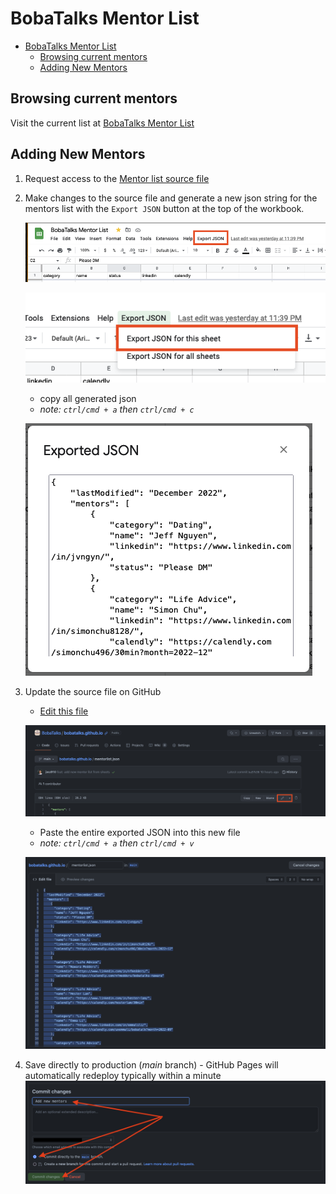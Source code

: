 # BobaTalks Mentor List

- [BobaTalks Mentor List](#bobatalks-mentor-list)
  - [Browsing current mentors](#browsing-current-mentors)
  - [Adding New Mentors](#adding-new-mentors)

## Browsing current mentors

Visit the current list at [BobaTalks Mentor List](https://bobatalks.github.io)

## Adding New Mentors

1. Request access to the [Mentor list source file](https://docs.google.com/spreadsheets/d/1niDpc344z9BqAmOH8n_n9Wj92YCv6CQv2VA27Y42wh4/edit?usp=sharing)

2. Make changes to the source file and generate a new json string for the mentors list with the `Export JSON` button at the top of the workbook.

   ![image](assets/README-export.png)

   ![image](assets/README-export-sheet.png)

   - copy all generated json
   - _note: `ctrl/cmd + a` then `ctrl/cmd + c`_

   ![image](assets/README-copy-json.png)

3. Update the source file on GitHub

   - [Edit this file](https://github.com/BobaTalks/bobatalks.github.io/blob/main/mentorlist.json)

   ![image](assets/README-github.png)

   - Paste the entire exported JSON into this new file
   - _note: `ctrl/cmd + a` then `ctrl/cmd + v`_

   ![image](assets/README-paste-json.png)

4. Save directly to production (_main_ branch) - GitHub Pages will automatically redeploy typically within a minute
   ![image](assets/README-commit-main.png)

